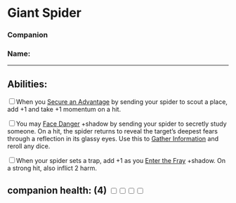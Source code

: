 # Giant Spider
### Companion
### Name:<hr>


## Abilities:
<input type="checkbox" />When you [Secure an Advantage](ironsworn/moves/adventure/secure_an_advantage) by sending your spider to scout a place, add +1 and take +1 momentum on a hit.

<input type="checkbox" />You may [Face Danger](ironsworn/moves/adventure/face_danger) +shadow by sending your spider to secretly study someone. On a hit, the spider returns to reveal the target’s deepest fears through a reflection in its glassy eyes. Use this to [Gather Information](ironsworn/moves/adventure/gather_information) and reroll any dice.

<input type="checkbox" />When your spider sets a trap, add +1 as you [Enter the Fray](ironsworn/moves/combat/enter_the_fray) +shadow. On a strong hit, also inflict 2 harm.

## companion health: (4) <input type="checkbox" /><input type="checkbox" /><input type="checkbox" /><input type="checkbox" />
